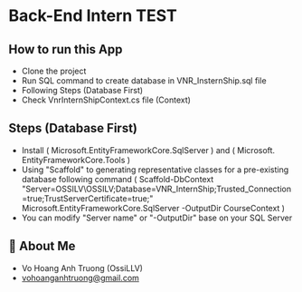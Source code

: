 # Back-End Intern TEST
## How to run this App

 - Clone the project
 - Run SQL command to create database in VNR_InsternShip.sql file
 - Following Steps (Database First)
 - Check VnrInternShipContext.cs file (Context)
    
## Steps (Database First)

 - Install ( Microsoft.EntityFrameworkCore.SqlServer ) and ( Microsoft. EntityFrameworkCore.Tools )
 - Using "Scaffold" to generating representative classes for a pre-existing database following command ( Scaffold-DbContext "Server=OSSILV\OSSILV;Database=VNR_InternShip;Trusted_Connection=true;TrustServerCertificate=true;" Microsoft.EntityFrameworkCore.SqlServer -OutputDir CourseContext )
 - You can modify "Server name" or "-OutputDir" base on your SQL Server 


## 🚀 About Me
- Vo Hoang Anh Truong (OssiLLV)
- vohoanganhtruong@gmail.com
